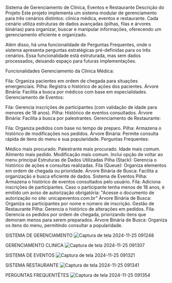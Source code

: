Sistema de Gerenciamento de Clínica, Eventos e Restaurante
Descrição do Projeto
Este projeto implementa um sistema modular de gerenciamento para três cenários distintos: clínica médica, eventos e restaurante. Cada cenário utiliza estruturas de dados avançadas (pilhas, filas e árvores binárias) para organizar, buscar e manipular informações, oferecendo um gerenciamento eficiente e organizado.

Além disso, há uma funcionalidade de Perguntas Frequentes, onde o sistema apresenta perguntas estratégicas pré-definidas para os três cenários. Essa funcionalidade está estruturada, mas sem dados processados, deixando espaço para futuras implementações.

Funcionalidades
Gerenciamento da Clínica Médica:

Fila: Organiza pacientes em ordem de chegada para situações emergenciais.
Pilha: Registra o histórico de ações dos pacientes.
Árvore Binária: Facilita a busca por médicos com base em especialidades.
Gerenciamento de Eventos:

Fila: Gerencia inscrições de participantes (com validação de idade para menores de 18 anos).
Pilha: Histórico de eventos consultados.
Árvore Binária: Facilita a busca por palestrantes.
Gerenciamento de Restaurante:

Fila: Organiza pedidos com base no tempo de preparo.
Pilha: Armazena o histórico de modificações nos pedidos.
Árvore Binária: Permite consulta rápida de itens do menu e sua popularidade.
Perguntas Frequentes:

Médico mais procurado.
Palestrante mais procurado.
Idade mais comum.
Alimento mais pedido.
Modificação mais comum.
Inclui opção de voltar ao menu principal
Estruturas de Dados Utilizadas
Pilha (Stack):
Gerencia o histórico de ações e consultas realizadas.
Fila (Queue):
Organiza elementos em ordem de chegada ou prioridade.
Árvore Binária de Busca:
Facilita a organização e busca eficiente de dados.
Sistema de Eventos
Pilha: Armazena o histórico de eventos consultados pelo usuário.
Fila: Adiciona inscrições de participantes. Caso o participante tenha menos de 18 anos, é emitido um aviso de autorização obrigatória:
"Acesse o documento de autorização no site: unicapeventos.com.br"
Árvore Binária de Busca: Organiza os participantes por nome e número de inscrição.
Gestão de Restaurante
Pilha: Gerencia o histórico de alterações em pedidos.
Fila: Gerencia os pedidos por ordem de chegada, priorizando itens que demoram menos para serem preparados.
Árvore Binária de Busca: Organiza os itens do menu, permitindo consultar a popularidade.


SISTEMA DE GERENCIAMENTO
![Captura de tela 2024-11-25 091248](https://github.com/user-attachments/assets/fcf80e5c-0ed3-45de-8fd1-a7cbe5f9a260)

GERENCIAMENTO CLINICA
![Captura de tela 2024-11-25 091307](https://github.com/user-attachments/assets/a76e0323-a43a-4b79-8263-497b49ec4dfe)

SISTEMA DE EVENTOS
![Captura de tela 2024-11-25 091321](https://github.com/user-attachments/assets/35c68517-c1eb-44a1-80ec-81fcae21eb21)

SISTEMA RESTAURANTE
![Captura de tela 2024-11-25 091341](https://github.com/user-attachments/assets/d7126b50-1778-4169-a5ab-d67e252ca161)

PERGUNTAS FREQUENTÊTES
![Captura de tela 2024-11-25 091354](https://github.com/user-attachments/assets/38e6b65f-ca9f-4975-8bb6-5b14c87feb6f)



